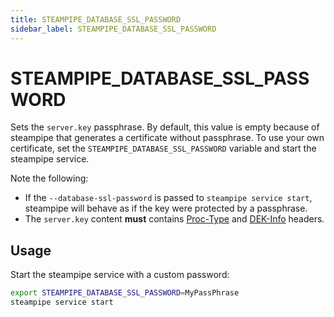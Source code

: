 ```yaml
---
title: STEAMPIPE_DATABASE_SSL_PASSWORD
sidebar_label: STEAMPIPE_DATABASE_SSL_PASSWORD
---
```



# STEAMPIPE_DATABASE_SSL_PASSWORD

Sets the `server.key` passphrase.  By default, this value is empty because of steampipe that generates a certificate without passphrase.  To use your own certificate, set the `STEAMPIPE_DATABASE_SSL_PASSWORD` variable and start the steampipe service.

Note the following:
- If the `--database-ssl-password` is passed to `steampipe service start`, steampipe will behave as if the key were protected by a passphrase.
- The `server.key` content **must** contains [Proc-Type](https://datatracker.ietf.org/doc/html/rfc1421#section-4.6.1.1) and [DEK-Info](https://datatracker.ietf.org/doc/html/rfc1421#section-4.6.1.3) headers.

## Usage 
Start the steampipe service with a custom password:

```bash
export STEAMPIPE_DATABASE_SSL_PASSWORD=MyPassPhrase
steampipe service start
```

